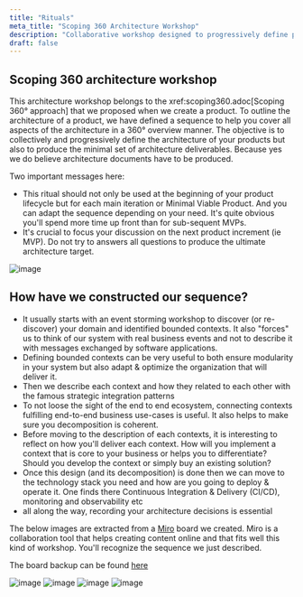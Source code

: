 ```yaml
---
title: "Rituals"
meta_title: "Scoping 360 Architecture Workshop"
description: "Collaborative workshop designed to progressively define product architecture within a 360° perspective. Focused on the next MVP, it balances intentional design, modularity, and operational readiness."
draft: false
---
```


## Scoping 360 architecture workshop

This architecture workshop belongs to the xref:scoping360.adoc[Scoping 360° approach] that we proposed when we create a product. To outline the architecture of a product, we have defined a sequence to help you cover all aspects of the architecture in a 360° overview manner. The objective is to collectively and progressively define the architecture of your products but also to produce the minimal set of architecture deliverables. Because yes we do believe architecture documents have to be produced.

Two important messages here:

* This ritual should not only be used at the beginning of your product lifecycle but for each main iteration or Minimal Viable Product. And you can adapt the sequence depending on your need. It's quite obvious you'll spend more time up front than for sub-sequent MVPs.
* It's crucial to focus your discussion on the next product increment (ie MVP). Do not try to answers all questions to produce the ultimate architecture target.

![image](./images/rituals/scoping-architecture.png)

## How have we constructed our sequence?

* It usually starts with an event storming workshop to discover (or re-discover) your domain and identified bounded contexts. It also "forces" us to think of our system with real business events and not to describe it with messages exchanged by software applications.
* Defining bounded contexts can be very useful to both ensure modularity in your system but also adapt & optimize the organization that will deliver it.
* Then we describe each context and how they related to each other with the famous strategic integration patterns
* To not loose the sight of the end to end ecosystem, connecting contexts fulfilling end-to-end business use-cases is useful. It also helps to make sure you  decomposition is coherent.
* Before moving to the description of each contexts, it is interesting to reflect on how you'll deliver each context. How will you implement a context that is core to your business or helps you to differentiate? Should you develop the context or simply buy an existing solution?
* Once this design (and its decomposition) is done then we can move to the technology stack you need and how are you going to deploy & operate it. One finds there Continuous Integration & Delivery (CI/CD), monitoring and observability etc
* all along the way, recording your architecture decisions is essential

The below images are extracted from a [Miro](https://miro.com/) board we created. Miro is a collaboration tool that helps creating content online and that fits well this kind of workshop. You'll recognize the sequence we just described.

The board backup can be found [here](./miscellaneous/rituals/workshop-architecture.rtb)

![image](./images/rituals/misc/workshop-architecture-1-2.png)
![image](./images/rituals/misc/workshop-architecture-3-4.png)
![image](./images/rituals/misc/workshop-architecture-5-6.png)
![image](./images/rituals/misc/workshop-architecture-last.png)

